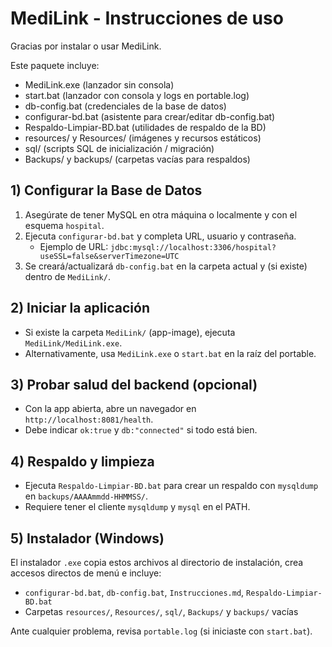 # MediLink - Instrucciones de uso

Gracias por instalar o usar MediLink.

Este paquete incluye:

- MediLink.exe (lanzador sin consola)
- start.bat (lanzador con consola y logs en portable.log)
- db-config.bat (credenciales de la base de datos)
- configurar-bd.bat (asistente para crear/editar db-config.bat)
- Respaldo-Limpiar-BD.bat (utilidades de respaldo de la BD)
- resources/ y Resources/ (imágenes y recursos estáticos)
- sql/ (scripts SQL de inicialización / migración)
- Backups/ y backups/ (carpetas vacías para respaldos)

## 1) Configurar la Base de Datos

1. Asegúrate de tener MySQL en otra máquina o localmente y con el esquema `hospital`.
2. Ejecuta `configurar-bd.bat` y completa URL, usuario y contraseña.
   - Ejemplo de URL: `jdbc:mysql://localhost:3306/hospital?useSSL=false&serverTimezone=UTC`
3. Se creará/actualizará `db-config.bat` en la carpeta actual y (si existe) dentro de `MediLink/`.

## 2) Iniciar la aplicación

- Si existe la carpeta `MediLink/` (app-image), ejecuta `MediLink/MediLink.exe`.
- Alternativamente, usa `MediLink.exe` o `start.bat` en la raíz del portable.

## 3) Probar salud del backend (opcional)

- Con la app abierta, abre un navegador en `http://localhost:8081/health`.
- Debe indicar `ok:true` y `db:"connected"` si todo está bien.

## 4) Respaldo y limpieza

- Ejecuta `Respaldo-Limpiar-BD.bat` para crear un respaldo con `mysqldump` en `backups/AAAAmmdd-HHMMSS/`.
- Requiere tener el cliente `mysqldump` y `mysql` en el PATH.

## 5) Instalador (Windows)

El instalador `.exe` copia estos archivos al directorio de instalación, crea accesos directos de menú e incluye:

- `configurar-bd.bat`, `db-config.bat`, `Instrucciones.md`, `Respaldo-Limpiar-BD.bat`
- Carpetas `resources/`, `Resources/`, `sql/`, `Backups/` y `backups/` vacías

Ante cualquier problema, revisa `portable.log` (si iniciaste con `start.bat`).
